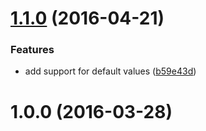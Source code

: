 <a name="1.1.0"></a>
# [1.1.0](https://github.com/fczbkk/template/compare/v1.0.0...v1.1.0) (2016-04-21)


### Features

* add support for default values ([b59e43d](https://github.com/fczbkk/template/commit/b59e43d))



<a name="1.0.0"></a>
# 1.0.0 (2016-03-28)





